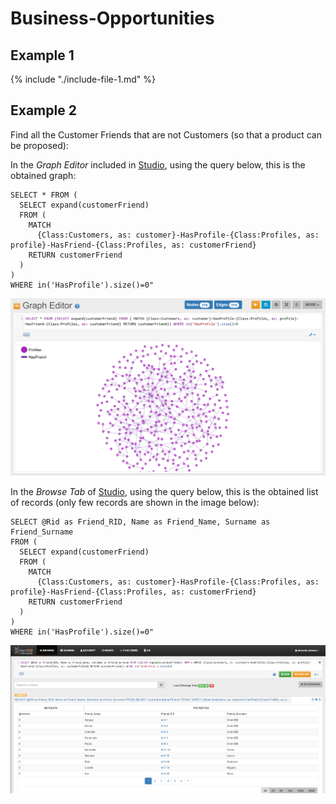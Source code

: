 
# Business-Opportunities 

## Example 1

{% include "./include-file-1.md" %}


## Example 2

Find all the Customer Friends that are not Customers (so that a product can be proposed):

In the _Graph Editor_ included in [Studio](../../../studio/README.md), using the query below, this is the obtained graph:

<pre><code class="lang-sql">SELECT * FROM (
  SELECT expand(customerFriend) 
  FROM ( 
    MATCH 
      {Class:Customers, as: customer}-HasProfile-{Class:Profiles, as: profile}-HasFriend-{Class:Profiles, as: customerFriend} 
    RETURN customerFriend
  )
) 
WHERE in('HasProfile').size()=0"</code></pre>

![](../../../images/demo-dbs/social-travel-agency/query_14_graph.png)

In the _Browse Tab_ of [Studio](../../../studio/README.md), using the query below, this is the obtained list of records (only few records are shown in the image below):

<pre><code class="lang-sql">SELECT @Rid as Friend_RID, Name as Friend_Name, Surname as Friend_Surname 
FROM (
  SELECT expand(customerFriend) 
  FROM (
    MATCH 
      {Class:Customers, as: customer}-HasProfile-{Class:Profiles, as: profile}-HasFriend-{Class:Profiles, as: customerFriend} 
    RETURN customerFriend
  )
) 
WHERE in('HasProfile').size()=0"</code></pre>

![](../../../images/demo-dbs/social-travel-agency/query_14_browse.png)

 
	